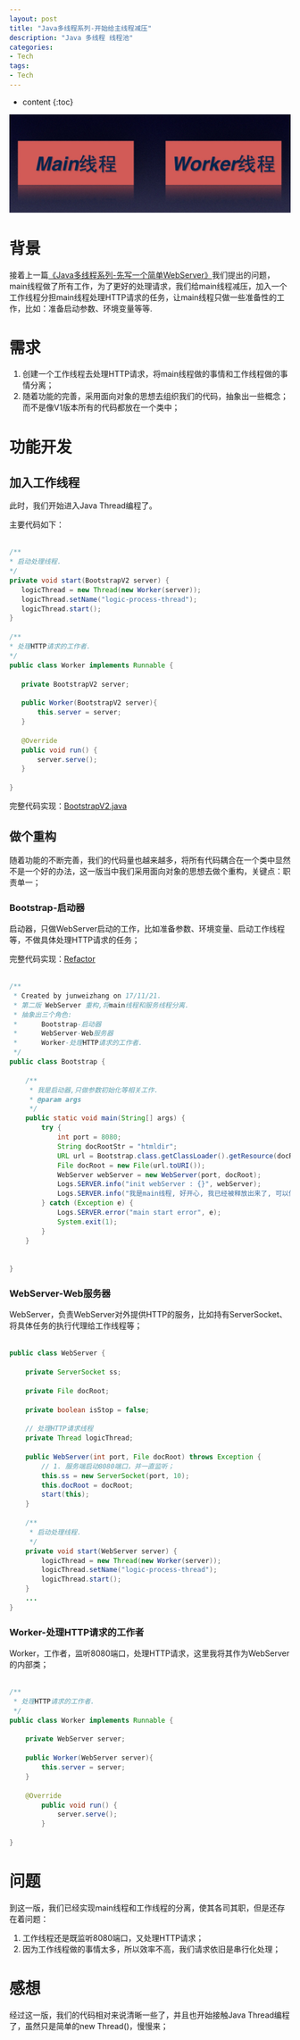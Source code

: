 ```yaml
---
layout: post
title: "Java多线程系列-开始给主线程减压"
description: "Java 多线程 线程池"
categories: 
- Tech
tags:
- Tech
---
```


* content
{:toc}

![Reduce-Main](/css/pics/2017-11-21-reduce-from-main.jpg)

# 背景

接着上一篇[《Java多线程系列-先写一个简单WebServer》](http://www.longtask.net/2017/11/20/a-simple-webserver/)我们提出的问题，main线程做了所有工作，为了更好的处理请求，我们给main线程减压，加入一个工作线程分担main线程处理HTTP请求的任务，让main线程只做一些准备性的工作，比如：准备启动参数、环境变量等等.

# 需求

1. 创建一个工作线程去处理HTTP请求，将main线程做的事情和工作线程做的事情分离；
2. 随着功能的完善，采用面向对象的思想去组织我们的代码，抽象出一些概念；而不是像V1版本所有的代码都放在一个类中；

# 功能开发

## 加入工作线程

此时，我们开始进入Java Thread编程了。

主要代码如下：

 ```Java

/**
 * 启动处理线程.
 */
private void start(BootstrapV2 server) {
    logicThread = new Thread(new Worker(server));
    logicThread.setName("logic-process-thread");
    logicThread.start();
}

/**
 * 处理HTTP请求的工作者.
 */
public class Worker implements Runnable {

    private BootstrapV2 server;

    public Worker(BootstrapV2 server){
        this.server = server;
    }

    @Override
    public void run() {
        server.serve();
    }

}

```

完整代码实现：[BootstrapV2.java](https://github.com/studyingsina/concurrency-programming-demo/blob/master/src/main/java/com/studying/concurrency/v2/BootstrapV2.java)

## 做个重构
随着功能的不断完善，我们的代码量也越来越多，将所有代码耦合在一个类中显然不是一个好的办法，这一版当中我们采用面向对象的思想去做个重构，关键点：职责单一；

### Bootstrap-启动器

启动器，只做WebServer启动的工作，比如准备参数、环境变量、启动工作线程等，不做具体处理HTTP请求的任务；

完整代码实现：[Refactor](https://github.com/studyingsina/concurrency-programming-demo/tree/master/src/main/java/com/studying/concurrency/v2/refactor)

```Java

/**
 * Created by junweizhang on 17/11/21.
 * 第二版 WebServer 重构,将main线程和服务线程分离.
 * 抽象出三个角色:
 *      Bootstrap-启动器
 *      WebServer-Web服务器
 *      Worker-处理HTTP请求的工作者.
 */
public class Bootstrap {

    /**
     * 我是启动器,只做参数初始化等相关工作.
     * @param args
     */
    public static void main(String[] args) {
        try {
            int port = 8080;
            String docRootStr = "htmldir";
            URL url = Bootstrap.class.getClassLoader().getResource(docRootStr);
            File docRoot = new File(url.toURI());
            WebServer webServer = new WebServer(port, docRoot);
            Logs.SERVER.info("init webServer : {}", webServer);
            Logs.SERVER.info("我是main线程, 好开心, 我已经被释放出来了, 可以做些其它的事情...");
        } catch (Exception e) {
            Logs.SERVER.error("main start error", e);
            System.exit(1);
        }
    }


}

```

### WebServer-Web服务器

WebServer，负责WebServer对外提供HTTP的服务，比如持有ServerSocket、将具体任务的执行代理给工作线程等；

```Java

public class WebServer {

    private ServerSocket ss;

    private File docRoot;

    private boolean isStop = false;

    // 处理HTTP请求线程
    private Thread logicThread;

    public WebServer(int port, File docRoot) throws Exception {
        // 1. 服务端启动8080端口，并一直监听；
        this.ss = new ServerSocket(port, 10);
        this.docRoot = docRoot;
        start(this);
    }

    /**
     * 启动处理线程.
     */
    private void start(WebServer server) {
        logicThread = new Thread(new Worker(server));
        logicThread.setName("logic-process-thread");
        logicThread.start();
    }
    ...
}

```

### Worker-处理HTTP请求的工作者

Worker，工作者，监听8080端口，处理HTTP请求，这里我将其作为WebServer的内部类；

```Java

/**
 * 处理HTTP请求的工作者.
 */
public class Worker implements Runnable {

    private WebServer server;

    public Worker(WebServer server){
        this.server = server;
    }

    @Override
        public void run() {
            server.serve();
        }

}

```

# 问题

到这一版，我们已经实现main线程和工作线程的分离，使其各司其职，但是还存在着问题：

1. 工作线程还是既监听8080端口，又处理HTTP请求；
2. 因为工作线程做的事情太多，所以效率不高，我们请求依旧是串行化处理；

# 感想

经过这一版，我们的代码相对来说清晰一些了，并且也开始接触Java Thread编程了，虽然只是简单的new Thread()，慢慢来；

